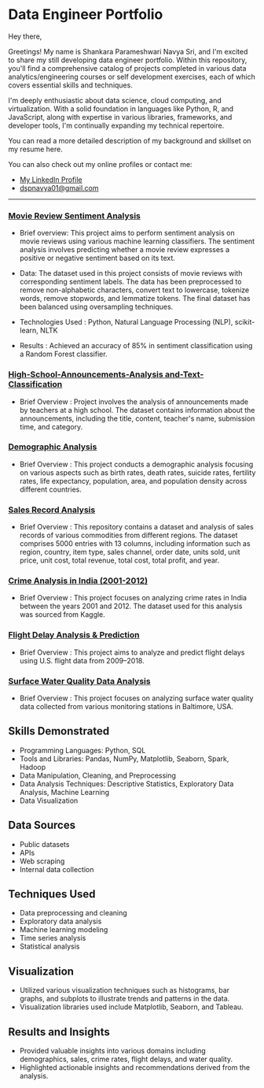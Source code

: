 # Data Engineer Portfolio
Hey there,


Greetings! My name is Shankara Parameshwari Navya Sri, and I'm excited to share my still developing data engineer portfolio. Within this repository, you'll find a comprehensive catalog of projects completed in various data analytics/engineering courses or self development exercises, each of which covers essential skills and techniques.

I'm deeply enthusiastic about data science, cloud computing, and virtualization. With a solid foundation in languages like Python, R, and JavaScript, along with expertise in various libraries, frameworks, and developer tools, I'm continually expanding my technical repertoire.

You can read a more detailed description of my background and skillset on my resume here.

You can also check out my online profiles or contact me:

-  [My LinkedIn Profile](https://www.linkedin.com/in/shankara-parameshwari-navya-sri-dameruppula-a8697b239/)
- dspnavya01@gmail.com

---

### [Movie Review Sentiment Analysis](https://github.com/dspnavyasri/Movie-Review-Sentiment-Analysis)

- Brief overview:  This project aims to perform sentiment analysis on movie reviews using various machine learning classifiers. The sentiment analysis involves predicting whether a movie review expresses a positive or negative sentiment based on its text.

- Data: The dataset used in this project consists of movie reviews with corresponding sentiment labels. The data has been preprocessed to remove non-alphabetic characters, convert text to lowercase, tokenize words, remove stopwords, and lemmatize tokens. The final dataset has been balanced using oversampling techniques.

- Technologies Used : Python, Natural Language Processing (NLP), scikit-learn, NLTK

- Results : Achieved an accuracy of 85% in sentiment classification using a Random Forest classifier.


### [High-School-Announcements-Analysis and-Text-Classification](https://github.com/dspnavyasri/High-School-Announcements-Analysis-and-Text-Classification)

- Brief Overview : Project involves the analysis of announcements made by teachers at a high school. The dataset contains information about the announcements, including the title, content, teacher's name, submission time, and category.

### [Demographic Analysis](https://github.com/dspnavyasri/Demographic-Analysis)

- Brief Overview : This project conducts a demographic analysis focusing on various aspects such as birth rates, death rates, suicide rates, fertility rates, life expectancy, population, area, and population density across different countries.

### [Sales Record Analysis](https://github.com/dspnavyasri/Sales-Analysis-of-Various-Commodities-Across-Regions)

- Brief Overview : This repository contains a dataset and analysis of sales records of various commodities from different regions. The dataset comprises 5000 entries with 13 columns, including information such as region, country, item type, sales channel, order date, units sold, unit price, unit cost, total revenue, total cost, total profit, and year.

### [Crime Analysis in India (2001-2012)](https://github.com/dspnavyasri/Crime-Analysis-in-India-2001-2012)

- Brief Overview : This project focuses on analyzing crime rates in India between the years 2001 and 2012. The dataset used for this analysis was sourced from Kaggle.

### [Flight Delay Analysis & Prediction](https://github.com/dspnavyasri/Flight-Delay-Analysis-Prediction)

- Brief Overview : This project aims to analyze and predict flight delays using U.S. flight data from 2009–2018.

### [Surface Water Quality Data Analysis](https://github.com/dspnavyasri/Surface-Water-Quality-Data-Analysis)

- Brief Overview : This project focuses on analyzing surface water quality data collected from various monitoring stations in Baltimore, USA.

## Skills Demonstrated

- Programming Languages: Python, SQL
- Tools and Libraries: Pandas, NumPy, Matplotlib, Seaborn, Spark, Hadoop
- Data Manipulation, Cleaning, and Preprocessing
- Data Analysis Techniques: Descriptive Statistics, Exploratory Data Analysis, Machine Learning
- Data Visualization

## Data Sources

- Public datasets
- APIs
- Web scraping
- Internal data collection

## Techniques Used

- Data preprocessing and cleaning
- Exploratory data analysis
- Machine learning modeling
- Time series analysis
- Statistical analysis

## Visualization

- Utilized various visualization techniques such as histograms, bar graphs, and subplots to illustrate trends and patterns in the data.
- Visualization libraries used include Matplotlib, Seaborn, and Tableau.

## Results and Insights

- Provided valuable insights into various domains including demographics, sales, crime rates, flight delays, and water quality.
- Highlighted actionable insights and recommendations derived from the analysis.
